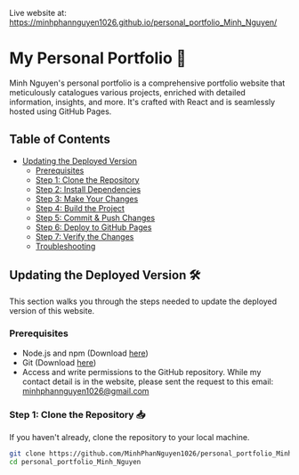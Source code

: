 Live website at: https://minhphannguyen1026.github.io/personal_portfolio_Minh_Nguyen/
 
# My Personal Portfolio 🚀

Minh Nguyen's personal portfolio is a comprehensive portfolio website that meticulously catalogues various projects, enriched with detailed information, insights, and more. It's crafted with React and is seamlessly hosted using GitHub Pages.

## Table of Contents
- [Updating the Deployed Version](#updating-the-deployed-version)
  - [Prerequisites](#prerequisites)
  - [Step 1: Clone the Repository](#step-1-clone-the-repository)
  - [Step 2: Install Dependencies](#step-2-install-dependencies)
  - [Step 3: Make Your Changes](#step-3-make-your-changes)
  - [Step 4: Build the Project](#step-4-build-the-project)
  - [Step 5: Commit & Push Changes](#step-5-commit--push-changes)
  - [Step 6: Deploy to GitHub Pages](#step-6-deploy-to-github-pages)
  - [Step 7: Verify the Changes](#step-7-verify-the-changes)
  - [Troubleshooting](#troubleshooting)

## Updating the Deployed Version 🛠
This section walks you through the steps needed to update the deployed version of this website.

### Prerequisites
- Node.js and npm (Download [here](https://nodejs.org/en/download/))
- Git (Download [here](https://git-scm.com/downloads))
- Access and write permissions to the GitHub repository. While my contact detail is in the website, please sent the request to this email: minhphannguyen1026@gmail.com

### Step 1: Clone the Repository 📥
If you haven't already, clone the repository to your local machine.
```sh
git clone https://github.com/MinhPhanNguyen1026/personal_portfolio_Minh_Nguyen.git
cd personal_portfolio_Minh_Nguyen
